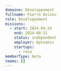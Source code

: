 ```yaml
---
domaine: Développement
fullname: Pierre Avizou
role: Développement
missions:
  - start: 2024-04-24
    end: 2024-08-31
    status: independent
    employer: Opteamis
    startups:
      - reva
memberType: beta
teams: []
---
```

